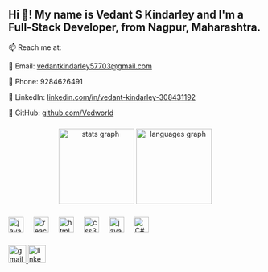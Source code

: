 

<h2 align="left">Hi 👋! My name is Vedant S Kindarley and I'm a Full-Stack Developer, from Nagpur, Maharashtra.</h2>

<p align="left"> 📫 Reach me at:</p>

<div align="left">
  <p>📧 Email: <a href="mailto:vedantkindarley57703@gmail.com">vedantkindarley57703@gmail.com</a></p>
  <p>📱 Phone: 9284626491</p>
  <p>🔗 LinkedIn: <a href="https://www.linkedin.com/in/vedant-kindarley-308431192/">linkedin.com/in/vedant-kindarley-308431192</a></p>
  <p>🔗 GitHub: <a href="https://github.com/Vedworld">github.com/Vedworld</a></p>
</div>

###

<div align="center">
  <img src="https://github-readme-stats.vercel.app/api?username=Vedworld&hide_title=false&hide_rank=false&show_icons=true&include_all_commits=true&count_private=true&disable_animations=false&theme=dracula&locale=en&hide_border=false" height="150" alt="stats graph"  />
  <img src="https://github-readme-stats.vercel.app/api/top-langs?username=Vedworld&locale=en&hide_title=false&layout=compact&card_width=320&langs_count=5&theme=dracula&hide_border=false" height="150" alt="languages graph"  />
</div>

###



###

<div align="left">
  <img src="https://cdn.jsdelivr.net/gh/devicons/devicon/icons/javascript/javascript-original.svg" height="30" alt="javascript logo"  />
  <img width="12" />
 
  <img src="https://cdn.jsdelivr.net/gh/devicons/devicon/icons/react/react-original.svg" height="30" alt="react logo"  />
  <img width="12" />
  <img src="https://cdn.jsdelivr.net/gh/devicons/devicon/icons/html5/html5-original.svg" height="30" alt="html5 logo"  />
  <img width="12" />
  <img src="https://cdn.jsdelivr.net/gh/devicons/devicon/icons/css3/css3-original.svg" height="30" alt="css3 logo"  />
  <img width="12" />
  <img src="https://cdn.jsdelivr.net/gh/devicons/devicon/icons/java/java-original.svg" height="30" alt="java logo"  />
  <img width="12" />
  <img src="https://upload.wikimedia.org/wikipedia/commons/b/bd/Logo_C_sharp.svg" height="30" alt="C# logo"  />
</div>

###

<div align="left">

  <a href="mailto:vedantkindarley57703@gmail.com">
    <img src="https://img.shields.io/static/v1?message=Gmail&logo=gmail&label=&color=D14836&logoColor=white&labelColor=&style=for-the-badge" height="35" alt="gmail logo"  />
  </a>
  <a href="https://www.linkedin.com/in/vedant-kindarley-308431192/">
    <img src="https://img.shields.io/static/v1?message=LinkedIn&logo=linkedin&label=&color=0077B5&logoColor=white&labelColor=&style=for-the-badge" height="35" alt="linkedin logo"  />
  </a>
</div>

###

<br clear="both">



###
